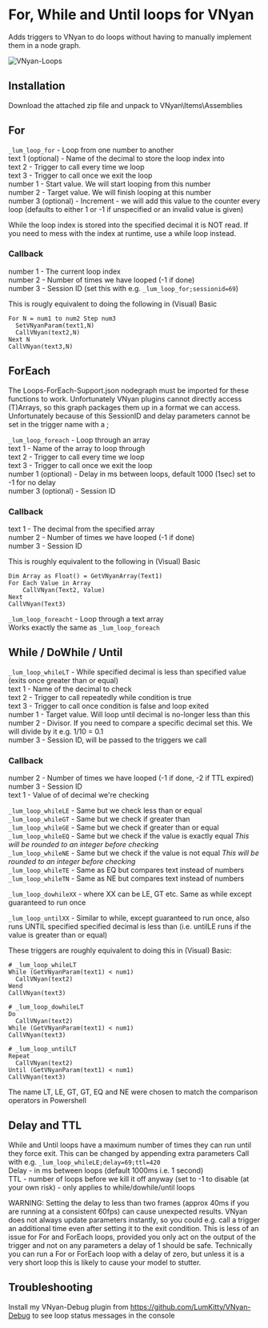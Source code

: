 # For, While and Until loops for VNyan
Adds triggers to VNyan to do loops without having to manually implement them in a node graph.  

![VNyan-Loops](https://github.com/user-attachments/assets/376f7ced-65c0-40d8-aa8f-3248d020f4bf)


## Installation
Download the attached zip file and unpack to VNyan\Items\Assemblies

## For
```_lum_loop_for``` - Loop from one number to another  
text 1 (optional) - Name of the decimal to store the loop index into  
text 2 - Trigger to call every time we loop  
text 3 - Trigger to call once we exit the loop  
number 1 - Start value. We will start looping from this number  
number 2 - Target value. We will finish looping at this number  
number 3 (optional) - Increment - we will add this value to the counter every loop (defaults to either 1 or -1 if unspecified or an invalid value is given)  

While the loop index is stored into the specified decimal it is NOT read. If you need to mess with the index at runtime, use a while loop instead.

### Callback 
number 1 - The current loop index  
number 2 - Number of times we have looped (-1 if done)  
number 3 - Session ID (set this with e.g. ```_lum_loop_for;sessionid=69```)  

This is rougly equivalent to doing the following in (Visual) Basic
```
For N = num1 to num2 Step num3
  SetVNyanParam(text1,N)
  CallVNyan(text2,N)
Next N
CallVNyan(text3,N)
```
## ForEach
The Loops-ForEach-Support.json nodegraph must be imported for these functions to work. Unfortunately VNyan plugins cannot directly access (T)Arrays, so this graph packages them up in a format we can access. Unfortunately because of this SessionID and delay parameters cannot be set in the trigger name with a ;

```_lum_loop_foreach``` - Loop through an array  
text 1 - Name of the array to loop through  
text 2 - Trigger to call every time we loop  
text 3 - Trigger to call once we exit the loop  
number 1 (optional) - Delay in ms between loops, default 1000 (1sec) set to -1 for no delay  
number 3 (optional) - Session ID  

### Callback 
text 1 - The decimal from the specified array  
number 2 - Number of times we have looped  (-1 if done)  
number 3 - Session ID  

This is roughly equivalent to the following in (Visual) Basic

```
Dim Array as Float() = GetVNyanArray(Text1)
For Each Value in Array
    CallVNyan(Text2, Value)
Next
CallVNyan(Text3)
```

```_lum_loop_foreacht``` - Loop through a text array  
Works exactly the same as ```_lum_loop_foreach```

## While / DoWhile / Until
```_lum_loop_whileLT``` - While specified decimal is less than specified value (exits once greater than or equal)  
text 1 - Name of the decimal to check  
text 2 - Trigger to call repeatedly while condition is true  
text 3 - Trigger to call once condition is false and loop exited  
number 1 - Target value. Will loop until decimal is no-longer less than this  
number 2 - Divisor. If you need to compare a specific decimal set this. We will divide by it e.g. 1/10 = 0.1  
number 3 - Session ID, will be passed to the triggers we call  

### Callback 
number 2 - Number of times we have looped (-1 if done, -2 if TTL expired)  
number 3 - Session ID  
text 1 - Value of of decimal we're checking

```_lum_loop_whileLE``` - Same but we check less than or equal  
```_lum_loop_whileGT``` - Same but we check if greater than  
```_lum_loop_whileGE``` - Same but we check if greater than or equal  
```_lum_loop_whileEQ``` - Same but we check if the value is exactly equal *This will be rounded to an integer before checking*  
```_lum_loop_whileNE``` - Same but we check if the value is not equal *This will be rounded to an integer before checking*  
```_lum_loop_whileTE``` - Same as EQ but compares text instead of numbers  
```_lum_loop_whileTN``` - Same as NE but compares text instead of numbers

```_lum_loop_dowhileXX``` - where XX can be LE, GT etc. Same as while except guaranteed to run once

```_lum_loop_untilXX``` - Similar to while, except guaranteed to run once, also runs UNTIL specified specified decimal is less than (i.e. untilLE runs if the value is greater than or equal)  

These triggers are roughly equivalent to doing this in (Visual) Basic:
```
# _lum_loop_whileLT
While (GetVNyanParam(text1) < num1)
  CallVNyan(text2)
Wend
CallVNyan(text3)

# _lum_loop_dowhileLT
Do
  CallVNyan(text2)
While (GetVNyanParam(text1) < num1)
CallVNyan(text3)

# _lum_loop_untilLT
Repeat
  CallVNyan(text2)
Until (GetVNyanParam(text1) < num1)
CallVNyan(text3)
```
The name LT, LE, GT, GT, EQ and NE were chosen to match the comparison operators in Powershell

## Delay and TTL
While and Until loops have a maximum number of times they can run until they force exit. This can be changed by appending extra parameters
Call with e.g. ```_lum_loop_whileLE;delay=69;ttl=420```  
Delay - in ms between loops (default 1000ms i.e. 1 second)  
TTL - number of loops before we kill it off anyway (set to -1 to disable (at your own risk) - only applies to while/dowhile/until loops  

WARNING: Setting the delay to less than two frames (approx 40ms if you are running at a consistent 60fps) can cause unexpected results. VNyan does not always update parameters instantly, so you could e.g. call a trigger an additional time even after setting it to the exit condition. This is less of an issue for For and ForEach loops, provided you only act on the output of the trigger and not on any parameters a delay of 1 should be safe. Technically you can run a For or ForEach loop with a delay of zero, but unless it is a very short loop this is likely to cause your model to stutter.  

## Troubleshooting
Install my VNyan-Debug plugin from https://github.com/LumKitty/VNyan-Debug to see loop status messages in the console
